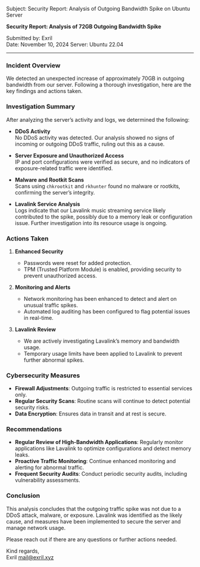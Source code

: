 Subject: Security Report: Analysis of Outgoing Bandwidth Spike on Ubuntu Server

**Security Report: Analysis of 72GB Outgoing Bandwidth Spike**

Submitted by: Exril  
Date: November 10, 2024
Server: Ubuntu 22.04  

---

### Incident Overview

We detected an unexpected increase of approximately 70GB in outgoing bandwidth from our server. Following a thorough investigation, here are the key findings and actions taken.

### Investigation Summary

After analyzing the server’s activity and logs, we determined the following:

- **DDoS Activity**  
  No DDoS activity was detected. Our analysis showed no signs of incoming or outgoing DDoS traffic, ruling out this as a cause.

- **Server Exposure and Unauthorized Access**  
  IP and port configurations were verified as secure, and no indicators of exposure-related traffic were identified.

- **Malware and Rootkit Scans**  
  Scans using `chkrootkit` and `rkhunter` found no malware or rootkits, confirming the server’s integrity.

- **Lavalink Service Analysis**  
  Logs indicate that our Lavalink music streaming service likely contributed to the spike, possibly due to a memory leak or configuration issue. Further investigation into its resource usage is ongoing.

### Actions Taken

1. **Enhanced Security**  
   - Passwords were reset for added protection.
   - TPM (Trusted Platform Module) is enabled, providing security to prevent unauthorized access.

2. **Monitoring and Alerts**  
   - Network monitoring has been enhanced to detect and alert on unusual traffic spikes.
   - Automated log auditing has been configured to flag potential issues in real-time.

3. **Lavalink Review**  
   - We are actively investigating Lavalink’s memory and bandwidth usage.
   - Temporary usage limits have been applied to Lavalink to prevent further abnormal spikes.

### Cybersecurity Measures

- **Firewall Adjustments**: Outgoing traffic is restricted to essential services only.
- **Regular Security Scans**: Routine scans will continue to detect potential security risks.
- **Data Encryption**: Ensures data in transit and at rest is secure.

### Recommendations

- **Regular Review of High-Bandwidth Applications**: Regularly monitor applications like Lavalink to optimize configurations and detect memory leaks.
- **Proactive Traffic Monitoring**: Continue enhanced monitoring and alerting for abnormal traffic.
- **Frequent Security Audits**: Conduct periodic security audits, including vulnerability assessments.

### Conclusion

This analysis concludes that the outgoing traffic spike was not due to a DDoS attack, malware, or exposure. Lavalink was identified as the likely cause, and measures have been implemented to secure the server and manage network usage.

Please reach out if there are any questions or further actions needed.

Kind regards,  
Exril
mail@exril.xyz